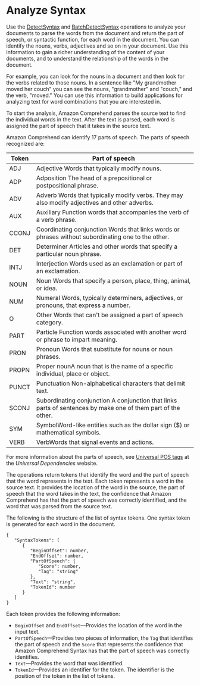 # Analyze Syntax<a name="how-syntax"></a>

Use the [DetectSyntax](API_DetectSyntax.md) and [BatchDetectSyntax](API_BatchDetectSyntax.md) operations to analyze your documents to parse the words from the document and return the part of speech, or syntactic function, for each word in the document\. You can identify the nouns, verbs, adjectives and so on in your document\. Use this information to gain a richer understanding of the content of your documents, and to understand the relationship of the words in the document\.

For example, you can look for the nouns in a document and then look for the verbs related to those nouns\. In a sentence like "My grandmother moved her couch" you can see the nouns, "grandmother" and "couch," and the verb, "moved\." You can use this information to build applications for analyzing text for word combinations that you are interested in\.

To start the analysis, Amazon Comprehend parses the source text to find the individual words in the text\. After the text is parsed, each word is assigned the part of speech that it takes in the source text\.

Amazon Comprehend can identify 17 parts of speech\. The parts of speech recognized are:


| Token | Part of speech | 
| --- | --- | 
| ADJ | Adjective Words that typically modify nouns\. | 
| ADP | Adposition The head of a prepositional or postpositional phrase\. | 
| ADV | Adverb Words that typically modify verbs\. They may also modify adjectives and other adverbs\. | 
| AUX | Auxiliary Function words that accompanies the verb of a verb phrase\. | 
| CCONJ | Coordinating conjunction Words that links words or phrases without subordinating one to the other\. | 
| DET | Determiner Articles and other words that specify a particular noun phrase\. | 
| INTJ | Interjection Words used as an exclamation or part of an exclamation\. | 
| NOUN | Noun Words that specify a person, place, thing, animal, or idea\. | 
| NUM | Numeral Words, typically determiners, adjectives, or pronouns, that express a number\. | 
| O | Other Words that can't be assigned a part of speech category\. | 
| PART | Particle Function words associated with another word or phrase to impart meaning\.  | 
| PRON | Pronoun Words that substitute for nouns or noun phrases\. | 
| PROPN | Proper nounA noun that is the name of a specific individual, place or object\. | 
| PUNCT | Punctuation Non\-alphabetical characters that delimit text\. | 
| SCONJ | Subordinating conjunction A conjunction that links parts of sentences by make one of them part of the other\. | 
| SYM | SymbolWord\-like entities such as the dollar sign \($\) or mathematical symbols\. | 
| VERB | VerbWords that signal events and actions\. | 

For more information about the parts of speech, see [Universal POS tags](http://universaldependencies.org/u/pos/) at the *Universal Dependencies* website\.

The operations return tokens that identify the word and the part of speech that the word represents in the text\. Each token represents a word in the source text\. It provides the location of the word in the source, the part of speech that the word takes in the text, the confidence that Amazon Comprehend has that the part of speech was correctly identified, and the word that was parsed from the source text\.

The following is the structure of the list of syntax tokens\. One syntax token is generated for each word in the document\. 

```
{
   "SyntaxTokens": [ 
      { 
         "BeginOffset": number,
         "EndOffset": number,
         "PartOfSpeech": { 
            "Score": number,
            "Tag": "string"
         },
         "Text": "string",
         "TokenId": number
      }
   ]
}
```

Each token provides the following information:
+ `BeginOffset` and `EndOffset`—Provides the location of the word in the input text\. 
+ `PartOfSpeech`—Provides two pieces of information, the `Tag` that identifies the part of speech and the `Score` that represents the confidence that Amazon Comprehend Syntax has that the part of speech was correctly identifies\.
+ `Text`—Provides the word that was identified\.
+ `TokenId`—Provides an identifier for the token\. The identifier is the position of the token in the list of tokens\.